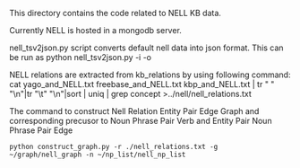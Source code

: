 This directory contains the code related to NELL KB data.

Currently NELL is hosted in a mongodb server.

nell_tsv2json.py script converts default nell data into json format.
This can be run as
        python nell_tsv2json.py -i <path of nell_tsv_file> -o <path to nell_json_file>

NELL relations are extracted from kb_relations by using following command:
    cat yago_and_NELL.txt freebase_and_NELL.txt kbp_and_NELL.txt | tr " " "\n"|tr "\t" "\n"|sort | uniq  | grep concept >../nell/nell_relations.txt


The command to construct Nell Relation Entity Pair Edge Graph and corresponding precusor to Noun Phrase Pair Verb and Entity Pair Noun Phrase Pair Edge

    python construct_graph.py -r ./nell_relations.txt -g ~/graph/nell_graph -n ~/np_list/nell_np_list
